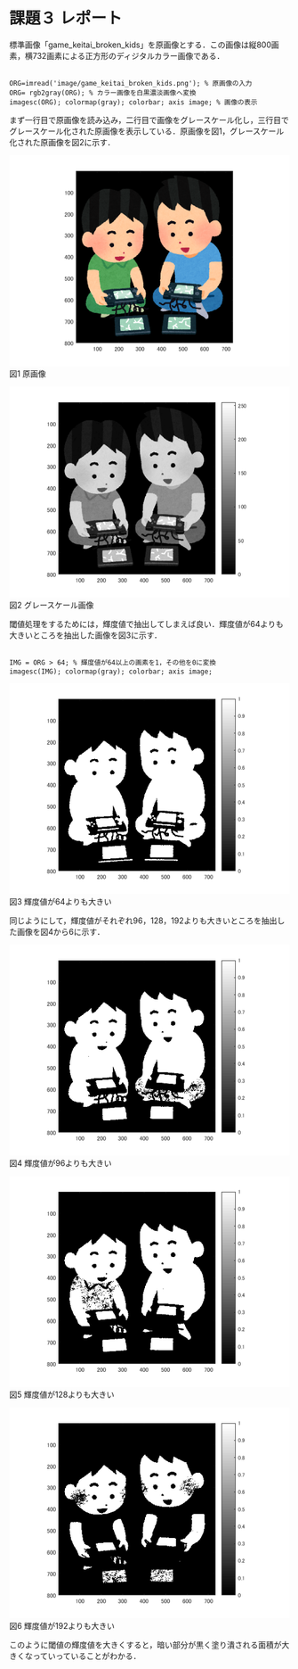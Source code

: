 課題３ レポート
==

標準画像「game_keitai_broken_kids」を原画像とする．この画像は縦800画素，横732画素による正方形のディジタルカラー画像である．

<pre><code>
ORG=imread('image/game_keitai_broken_kids.png'); % 原画像の入力
ORG= rgb2gray(ORG); % カラー画像を白黒濃淡画像へ変換
imagesc(ORG); colormap(gray); colorbar; axis image; % 画像の表示
</code></pre>

まず一行目で原画像を読み込み，二行目で画像をグレースケール化し，三行目でグレースケール化された原画像を表示している．原画像を図1，グレースケール化された原画像を図2に示す．

![原画像](https://raw.githubusercontent.com/gasagasa/lecture_image_processing/master/image/org_img.png?raw=true)
図1 原画像

![グレースケール](https://raw.githubusercontent.com/gasagasa/lecture_image_processing/master/image/kadai3_1.png?raw=true)
図2 グレースケール画像

閾値処理をするためには，輝度値で抽出してしまえば良い．輝度値が64よりも大きいところを抽出した画像を図3に示す．

<pre><code>
IMG = ORG > 64; % 輝度値が64以上の画素を1，その他を0に変換
imagesc(IMG); colormap(gray); colorbar; axis image;
</code></pre>

![64よりも大きい](https://raw.githubusercontent.com/gasagasa/lecture_image_processing/master/image/kadai3_2.png?raw=true)
図3 輝度値が64よりも大きい

同じようにして，輝度値がそれぞれ96，128，192よりも大きいところを抽出した画像を図4から6に示す．

![96よりも大きい](https://raw.githubusercontent.com/gasagasa/lecture_image_processing/master/image/kadai3_3.png?raw=true)
図4 輝度値が96よりも大きい

![128よりも大きい](https://raw.githubusercontent.com/gasagasa/lecture_image_processing/master/image/kadai3_4.png?raw=true)
図5 輝度値が128よりも大きい

![192よりも大きい](https://raw.githubusercontent.com/gasagasa/lecture_image_processing/master/image/kadai3_5.png?raw=true)
図6 輝度値が192よりも大きい

このように閾値の輝度値を大きくすると，暗い部分が黒く塗り潰される面積が大きくなっていっていることがわかる．
